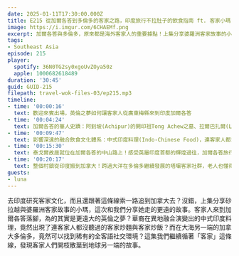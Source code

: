 ```yaml
---
date: 2025-01-11T17:30:00.000Z
title: E215 從加爾各答到多倫多的客家之路，印度旅行不拉肚子的飲食指南 ft. 客家小瑪
image: https://i.imgur.com/6CHAEMf.png
excerpt: 加爾各答與多倫多，原來都是海外客家人的重要據點！上集分享婆羅洲客家故事的小瑪，在這集繼續講她跟著這條線索，從印度再一路追到加拿大去的故事，以及在世界另一隅見到的客家社群面貌。
tags:
- Southeast Asia
episode: 215
player:
  spotify: 36N0TG2sy0xgoUvZOya50z
  apple: 1000682618489
duration: '30:45'
guid: GUID-215
filepath: travel-wok-files-03/ep215.mp3
timeline:
- time: '00:00:16'
  text: 歡迎來賓出場，英倫之夢如何讓客家人從廣東梅縣來到印度加爾各答
- time: '00:04:24'
  text: 加爾各答的華人史蹟：阿釗坡(Achipur)的開印祖Tong Achew之墓、拉爾巴扎爾(Lalbazar)的舊華埠、塔壩(Tangra)的客家皮革廠大本營
- time: '00:09:47'
  text: 影響深遠的融合飲食文化體系：中式印度料理(Indo-Chinese Food)，連客家人都沒聽過的客家炒麵與客家炒飯
- time: '00:15:30'
  text: 泰戈爾故居就位在加爾各答的中山路上！感受英屬印度首都的輝煌過往，加爾各答旅行推薦
- time: '00:20:17'
  text: 整個村鎮從印度搬到加拿大！跨過大洋在多倫多繼續發展的塔壩客家社群，老人也懂得開漢堡大會
guests:
- luna
---
```

去印度研究客家文化，而且還跟著這條線索一路追到加拿大去？沒錯，上集分享砂拉越與婆羅洲客家故事的小瑪，這次和我們分享她走的更遠的故事。客家人來到加爾各答落腳，為的其實是更遠大的英倫之夢？華裔在異地融合演變出的中式印度料理，竟然出現了連客家人都沒聽過的客家炒麵與客家炒飯？而在大海另一端的加拿大多倫多，竟然可以找到稀有的全客語社交環境？這集我們繼續循著「客家」這條線，發現客家人們開枝散葉到地球另一端的故事。
